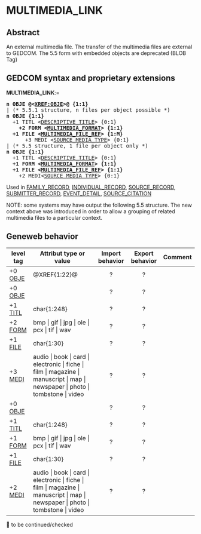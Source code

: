 ﻿# MULTIMEDIA_LINK
## Abstract
An external multimedia file. The transfer of the multimedia files are external to GEDCOM. The 5.5 form with embedded objects are deprecated (BLOB Tag)


## GEDCOM syntax and proprietary extensions

**MULTIMEDIA_LINK**:=
<pre>
<b>n OBJE @&lt;<a href=Ged.XREF_OBJE.md>XREF:OBJE</a>&gt;@ {1:1}</b>
| (* 5.5.1 structure, n files per object possible *)
<b>n OBJE {1:1}</b>
  +1 TITL &lt;<a href=Ged.DESCRIPTIVE_TITLE.md>DESCRIPTIVE_TITLE</a>&gt; {0:1}
<b>    +2 FORM &lt;<a href=Ged.MULTIMEDIA_FORMAT.md>MULTIMEDIA_FORMAT</a>&gt; {1:1}</b>
<b>  +1 FILE &lt;<a href=Ged.MULTIMEDIA_FILE_REF.md>MULTIMEDIA_FILE_REF</a>&gt; {1:M}</b>
      +3 MEDI &lt;<a href=Ged.SOURCE_MEDIA_TYPE.md>SOURCE_MEDIA_TYPE</a>&gt; {0:1}
| (* 5.5 structure, 1 file per object only *)
<b>n OBJE {1:1}</b>
  +1 TITL &lt;<a href=Ged.DESCRIPTIVE_TITLE.md>DESCRIPTIVE_TITLE</a>&gt; {0:1}
<b>  +1 FORM &lt;<a href=Ged.MULTIMEDIA_FORMAT.md>MULTIMEDIA_FORMAT</a>&gt; {1:1}</b>
<b>  +1 FILE &lt;<a href=Ged.MULTIMEDIA_FILE_REF.md>MULTIMEDIA_FILE_REF</a>&gt; {1:1}</b>
    +2 MEDI&lt;<a href=Ged.SOURCE_MEDIA_TYPE.md>SOURCE_MEDIA_TYPE</a>&gt; {0:1}
</pre>
Used in <a href=Ged.FAMILY_RECORD.md>FAMILY_RECORD</a>, <a href=Ged.INDIVIDUAL_RECORD.md>INDIVIDUAL_RECORD</a>, <a href=Ged.SOURCE_RECORD.md>SOURCE_RECORD</a>, <a href=Ged.SUBMITTER_RECORD.md>SUBMITTER_RECORD</a>, <a href=Ged.EVENT_DETAIL.md>EVENT_DETAIL</a>, <a href=Ged.SOURCE_CITATION.md>SOURCE_CITATION</a><br />


NOTE: some systems may have output the following 5.5 structure. The new context above was
introduced in order to allow a grouping of related multimedia files to a particular context.

## Geneweb behavior

level tag  | Attribut type or value | Import behavior | Export behavior  | Comment 
---------- | ------------- | :---------------: | :-----------------:| -----------
+0 <a href=Ged.GLOSSARY.md#obje>OBJE</a> | @XREF{1:22}@ | ? | ? | 
+0 <a href=Ged.GLOSSARY.md#obje>OBJE</a> |  | ? | ? | 
+1 <a href=Ged.GLOSSARY.md#titl>TITL</a> | char{1:248} | ? | ? | 
+2 <a href=Ged.GLOSSARY.md#form>FORM</a> |  bmp \| gif \| jpg \| ole \| pcx \| tif \| wav  | ? | ? | 
+1 <a href=Ged.GLOSSARY.md#file>FILE</a> | char{1:30} | ? | ? | 
+3 <a href=Ged.GLOSSARY.md#medi>MEDI</a> |  audio \| book \| card \| electronic \| fiche \| film \| magazine \| manuscript \| map \| newspaper \| photo \| tombstone \| video  | ? | ? | 
+0 <a href=Ged.GLOSSARY.md#obje>OBJE</a> |  | ? | ? | 
+1 <a href=Ged.GLOSSARY.md#titl>TITL</a> | char{1:248} | ? | ? | 
+1 <a href=Ged.GLOSSARY.md#form>FORM</a> |  bmp \| gif \| jpg \| ole \| pcx \| tif \| wav  | ? | ? | 
+1 <a href=Ged.GLOSSARY.md#file>FILE</a> | char{1:30} | ? | ? | 
+2 <a href=Ged.GLOSSARY.md#medi>MEDI</a> |  audio \| book \| card \| electronic \| fiche \| film \| magazine \| manuscript \| map \| newspaper \| photo \| tombstone \| video  | ? | ? | 

🚧 to be continued/checked

